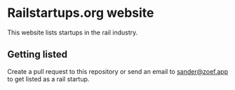 # Railstartups.org website

This website lists startups in the rail industry.

## Getting listed

Create a pull request to this repository or send an email to sander@zoef.app to get listed as a rail startup.